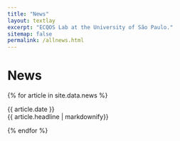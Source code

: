 ```yaml
---
title: "News"
layout: textlay
excerpt: "ECQOS Lab at the University of São Paulo."
sitemap: false
permalink: /allnews.html
---
```


# News

{% for article in site.data.news %}
<p>{{ article.date }} <br> {{ article.headline | markdownify}}</p>
{% endfor %}
